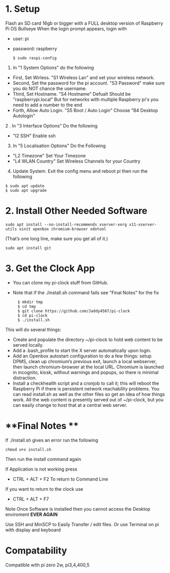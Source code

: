 # **1. Setup**

Flash an SD card 16gb or bigger with a FULL desktop version of Raspberry Pi OS Bullseye
When the login prompt appears, login with
  - user: pi
  - password: raspberry

	    $ sudo raspi-config

   1. In "1 System Options" do the following
   - First, Set Wirless. "S1 Wireless Lan" and set your wireless network.
   - Second, Set the password for the pi account. "S3 Password" make sure you do NOT chance the username.
   - Third, Set Hostname. "S4 Hostname" Defualt Should be "raspberrypi.local" But for networks with multiple Raspberry pi's you need to add a number to the end
   - Forth, Allow Auto Login. "S5 Boot / Auto Login" Choose "B4 Desktop Autologin"

   2 . In "3 Interface Options" Do the following
   - "I2 SSH" Enable ssh

   3. In "5 Localisation Options" Do the Following
   - "L2 Timezone" Set Your Timezone
   - "L4 WLAN Country" Set Wireless Channels for your Country

   4. Update System. Exit the config menu and reboot pi then run the following
	  
    $ sudo apt update
    $ sudo apt upgrade

# **2. Install Other Needed Software**

    sudo apt install --no-install-recommends xserver-xorg x11-xserver-utils xinit openbox chromium-browser xdotool
(That’s one long line, make sure you get all of it.)

    sudo apt install git

# **3. Get the Clock App**
* You can clone my pi-clock stuff from GitHub.
* Note that if the ./install.sh command fails see "Final Notes" for the fix
  

    	$ mkdir tmp
    	$ cd tmp
    	$ git clone https://github.com/Jaddy4567/pi-clock
    	$ cd pi-clock
    	$ ./install.sh

This will do several things:
* Create and populate the directory ~/pi-clock to hold web content to be served locally.
* Add a .bash_profile to start the X server automatically upon login.
* Add an Openbox autostart configuration to do a few things: setup DPMS, clean up chromium’s previous exit, launch a local webserver, then launch chromium-browser at the local URL. Chromium is launched in incognito, kiosk, without warnings and popups, so there is minimal distraction.
* Install a checkhealth script and a cronjob to call it; this will reboot the Raspberry Pi if there is persistent network reachability problems.
You can read install.sh as well as the other files so get an idea of how things work. All the web content is presently served out of ~/pi-clock, but you can easily change to host that at a central web server.

# **Final Notes **

If ./install.sh gives an error run the following

	chmod u+x install.sh

Then run the install command again


If Application is not working press 
- CTRL + ALT + F2
To return to Command Line

If you want to return to the clock use 
- CTRL + ALT + F7

Note Once Software is installed then you cannot access the Desktop enviroment **EVER AGAIN**

Use SSH and MinSCP to Easily Transfer / edit files. Or use Terminal on pi with display and keyboard

# **Compatability**

Compatible with pi zero 2w, pi3,4,400,5


